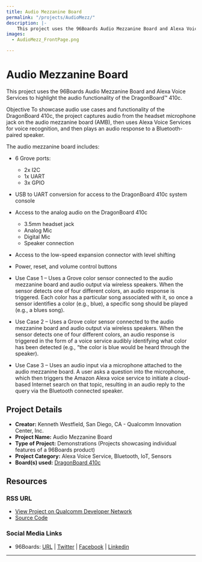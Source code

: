 ```yaml
---
title: Audio Mezzanine Board
permalink: "/projects/AudioMezz/"
description: |-
    This project uses the 96Boards Audio Mezzanine Board and Alexa Voice Services to highlight the audio functionality of the DragonBoard™ 410c.
images:
  - AudioMezz_FrontPage.png

---
```

# Audio Mezzanine Board

This project uses the 96Boards Audio Mezzanine Board and Alexa Voice Services to highlight the audio functionality of the DragonBoard™ 410c.

Objective
To showcase audio use cases and functionality of the DragonBoard 410c, the project captures audio from the headset microphone jack on the audio mezzanine board (AMB), then uses Alexa Voice Services for voice recognition, and then plays an audio response to a Bluetooth-paired speaker.

The audio mezzanine board includes:

- 6 Grove ports:
   - 2x I2C
   - 1x UART
   - 3x GPIO
- USB to UART conversion for access to the DragonBoard 410c system console
- Access to the analog audio on the DragonBoard 410c
   - 3.5mm headset jack
   - Analog Mic
   - Digital Mic
   - Speaker connection
- Access to the low-speed expansion connector with level shifting
- Power, reset, and volume control buttons

- Use Case 1 – Uses a Grove color sensor connected to the audio mezzanine board and audio output via wireless speakers. When the sensor detects one of four different colors, an audio response is triggered. Each color has a particular song associated with it, so once a sensor identifies a color (e.g., blue), a specific song should be played (e.g., a blues song).
- Use Case 2 – Uses a Grove color sensor connected to the audio mezzanine board and audio output via wireless speakers. When the sensor detects one of four different colors, an audio response is triggered in the form of a voice service audibly identifying what color has been detected (e.g., “the color is blue would be heard through the speaker).
- Use Case 3 – Uses an audio input via a microphone attached to the audio mezzanine board. A user asks a question into the microphone, which then triggers the Amazon Alexa voice service to initiate a cloud-based Internet search on that topic, resulting in an audio reply to the query via the Bluetooth connected speaker.

## Project Details

- **Creator:** Kenneth Westfield, San Diego, CA - Qualcomm Innovation Center, Inc.
- **Project Name:** Audio Mezzanine Board
- **Type of Project:** Demonstrations (Projects showcasing individual features of a 96Boards product)
- **Project Category:** Alexa Voice Service, Bluetooth, IoT, Sensors
- **Board(s) used:** [DragonBoard 410c](https://www.96boards.org/product/dragonboard410c/)

## Resources

### RSS URL

- [View Project on Qualcomm Developer Network](https://developer.qualcomm.com/project/audio-mezzanine-board)
- [Source Code](https://github.com/DBOpenSource/amb_demo)

### Social Media Links

- 96Boards: [URL](https://www.96boards.org/) &#124; [Twitter](https://twitter.com/96boards) &#124; [Facebook](https://www.facebook.com/96Boards) &#124; [Linkedin](https://www.linkedin.com/showcase/6637095/)

***
